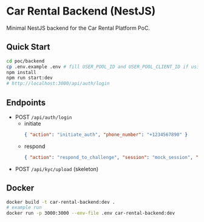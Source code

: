 # Car Rental Backend (NestJS)

Minimal NestJS backend for the Car Rental Platform PoC.

## Quick Start

```bash
cd poc/backend
cp .env.example .env # fill USER_POOL_ID and USER_POOL_CLIENT_ID if using real Cognito
npm install
npm run start:dev
# http://localhost:3000/api/auth/login
```

## Endpoints

- POST `/api/auth/login`
  - initiate
    ```json
    { "action": "initiate_auth", "phone_number": "+1234567890" }
    ```
  - respond
    ```json
    { "action": "respond_to_challenge", "session": "mock_session", "otp_code": "123456" }
    ```
- POST `/api/kyc/upload` (skeleton)

## Docker

```bash
docker build -t car-rental-backend:dev .
# example run
docker run -p 3000:3000 --env-file .env car-rental-backend:dev
```

